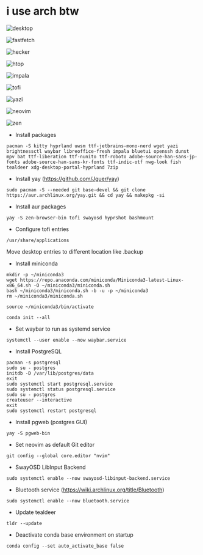 # i use arch btw

![desktop](https://github.com/blacklytning/hyprdots/blob/master/screenshots/ss_desktop.jpeg)

![fastfetch](https://github.com/blacklytning/hyprdots/blob/master/screenshots/ss_fastfetch.jpeg)

![hecker](https://github.com/blacklytning/hyprdots/blob/master/screenshots/ss_hecker.jpeg)

![htop](https://github.com/blacklytning/hyprdots/blob/master/screenshots/ss_htop.jpeg)

![impala](https://github.com/blacklytning/hyprdots/blob/master/screenshots/ss_impala.jpeg)

![tofi](https://github.com/blacklytning/hyprdots/blob/master/screenshots/ss_tofi.jpeg)

![yazi](https://github.com/blacklytning/hyprdots/blob/master/screenshots/ss_yazi.jpeg)

![neovim](https://github.com/blacklytning/hyprdots/blob/master/screenshots/ss_neovim.jpeg)

![zen](https://github.com/blacklytning/hyprdots/blob/master/screenshots/ss_zen.jpeg)

- Install packages
```
pacman -S kitty hyprland uwsm ttf-jetbrains-mono-nerd wget yazi brightnessctl waybar libreoffice-fresh impala bluetui openssh dunst mpv bat ttf-liberation ttf-nunito ttf-roboto adobe-source-han-sans-jp-fonts adobe-source-han-sans-kr-fonts ttf-indic-otf nwg-look fish tealdeer xdg-desktop-portal-hyprland 7zip
```

- Install yay (https://github.com/Jguer/yay)
```
sudo pacman -S --needed git base-devel && git clone https://aur.archlinux.org/yay.git && cd yay && makepkg -si

```
- Install aur packages
```
yay -S zen-browser-bin tofi swayosd hyprshot bashmount
```
- Configure tofi entries
```
/usr/share/applications
```
Move desktop entries to different location like .backup

- Install miniconda
```
mkdir -p ~/miniconda3
wget https://repo.anaconda.com/miniconda/Miniconda3-latest-Linux-x86_64.sh -O ~/miniconda3/miniconda.sh
bash ~/miniconda3/miniconda.sh -b -u -p ~/miniconda3
rm ~/miniconda3/miniconda.sh
```
```
source ~/miniconda3/bin/activate
```
```
conda init --all
```
- Set waybar to run as systemd service
```
systemctl --user enable --now waybar.service
```
- Install PostgreSQL
```
pacman -s postgresql
sudo su - postgres
initdb -D /var/lib/postgres/data
exit
sudo systemctl start postgresql.service
sudo systemctl status postgresql.service
sudo su - postgres
createuser --interactive
exit
sudo systemctl restart postgresql
```

- Install pgweb (postgres GUI)
```
yay -S pgweb-bin
```
- Set neovim as default Git editor
```
git config --global core.editor "nvim"
```
- SwayOSD LibInput Backend
```
sudo systemctl enable --now swayosd-libinput-backend.service
```
- Bluetooth service (https://wiki.archlinux.org/title/Bluetooth)
```
sudo systemctl enable --now bluetooth.service
```
- Update tealdeer 
```
tldr --update
```
- Deactivate conda base environment on startup
```
conda config --set auto_activate_base false
```
